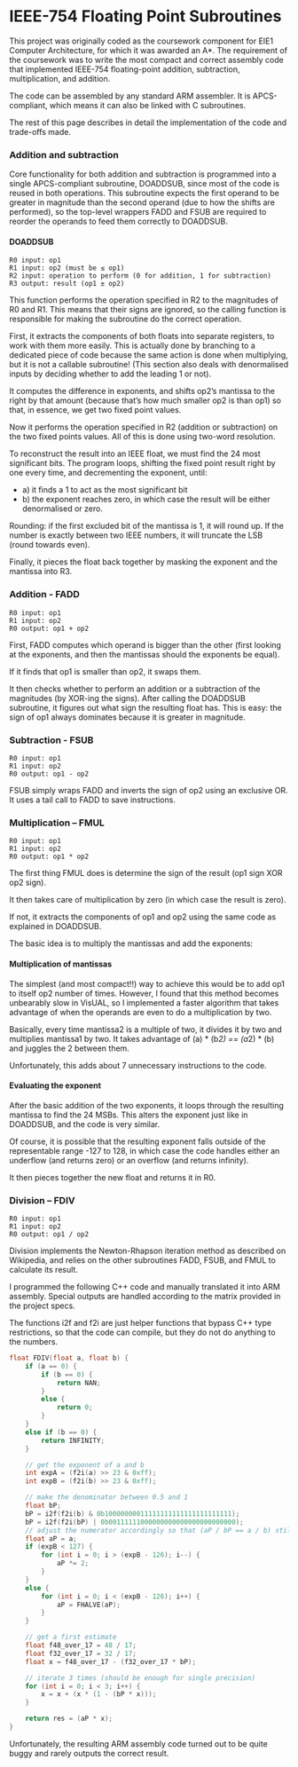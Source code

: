 # IEEE-754 Floating Point Subroutines


This project was originally coded as the coursework component for EIE1 Computer Architecture, for which it was awarded an A*. The requirement of the coursework was to write the most compact and correct assembly code that implemented IEEE-754 floating-point addition, subtraction, multiplication, and addition.

The code can be assembled by any standard ARM assembler. It is APCS-compliant, which means it can also be linked with C subroutines.

The rest of this page describes in detail the implementation of the code and trade-offs made.

### Addition and subtraction

Core functionality for both addition and subtraction is programmed into a single APCS-compliant subroutine, DOADDSUB, since most of the code is reused in both operations. This subroutine expects the first operand to be greater in magnitude than the second operand (due to how the shifts are performed), so the top-level wrappers FADD and FSUB are required to reorder the operands to feed them correctly to DOADDSUB.

#### DOADDSUB

```
R0 input: op1
R1 input: op2 (must be ≤ op1)
R2 input: operation to perform (0 for addition, 1 for subtraction)
R3 output: result (op1 ± op2)
```

This function performs the operation specified in R2 to the magnitudes of R0 and R1. This means that their signs are ignored, so the calling function is responsible for making the subroutine do the correct operation.

First, it extracts the components of both floats into separate registers, to work with them more easily. This is actually done by branching to a dedicated piece of code because the same action is done when multiplying, but it is not a callable subroutine! (This section also deals with denormalised inputs by deciding whether to add the leading 1 or not).

It computes the difference in exponents, and shifts op2’s mantissa to the right by that amount (because that’s how much smaller op2 is than op1) so that, in essence, we get two fixed point values.

Now it performs the operation specified in R2 (addition or subtraction) on the two fixed points values. All of this is done using two-word resolution.

To reconstruct the result into an IEEE float, we must find the 24 most significant bits. The program loops, shifting the fixed point result right by one every time, and decrementing the exponent, until:

- a) it finds a 1 to act as the most significant bit
- b) the exponent reaches zero, in which case the result will be either denormalised or zero.

Rounding: if the first excluded bit of the mantissa is 1, it will round up. If the number is exactly between two IEEE numbers, it will truncate the LSB (round towards even).

Finally, it pieces the float back together by masking the exponent and the mantissa into R3.

### Addition - FADD

```
R0 input: op1
R1 input: op2
R0 output: op1 + op2
```

First, FADD computes which operand is bigger than the other (first looking at the exponents, and then the mantissas should the exponents be equal).

If it finds that op1 is smaller than op2, it swaps them.

It then checks whether to perform an addition or a subtraction of the magnitudes (by XOR-ing the signs).
After calling the DOADDSUB subroutine, it figures out what sign the resulting float has. This is easy: the sign of op1 always dominates because it is greater in magnitude.

### Subtraction - FSUB

```
R0 input: op1
R1 input: op2
R0 output: op1 - op2
```

FSUB simply wraps FADD and inverts the sign of op2 using an exclusive OR.
It uses a tail call to FADD to save instructions.

### Multiplication – FMUL

```
R0 input: op1
R1 input: op2
R0 output: op1 * op2
```

The first thing FMUL does is determine the sign of the result (op1 sign XOR op2 sign).

It then takes care of multiplication by zero (in which case the result is zero).

If not, it extracts the components of op1 and op2 using the same code as explained in DOADDSUB.

The basic idea is to multiply the mantissas and add the exponents:

#### Multiplication of mantissas

The simplest (and most compact!!) way to achieve this would be to add op1 to itself op2 number of times. However, I found that this method becomes unbearably slow in VisUAL, so I implemented a faster algorithm that takes advantage of when the operands are even to do a multiplication by two.

Basically, every time mantissa2 is a multiple of two, it divides it by two and multiplies mantissa1 by two. It takes advantage of (a) * (b*2) == (a*2) * (b) and juggles the 2 between them.

Unfortunately, this adds about 7 unnecessary instructions to the code.

#### Evaluating the exponent

After the basic addition of the two exponents, it loops through the resulting mantissa to find the 24 MSBs. This alters the exponent just like in DOADDSUB, and the code is very similar.

Of course, it is possible that the resulting exponent falls outside of the representable range -127 to 128, in which case the code handles either an underflow (and returns zero) or an overflow (and returns infinity).

It then pieces together the new float and returns it in R0.


### Division – FDIV

```
R0 input: op1
R1 input: op2
R0 output: op1 / op2
```

Division implements the Newton-Rhapson iteration method as described on Wikipedia, and relies on the other subroutines FADD, FSUB, and FMUL to calculate its result.

I programmed the following C++ code and manually translated it into ARM assembly. Special outputs are handled according to the matrix provided in the project specs.

The functions i2f and f2i are just helper functions that bypass C++ type restrictions, so that the code can compile, but they do not do anything to the numbers.

```c++
float FDIV(float a, float b) {
    if (a == 0) {
        if (b == 0) {
            return NAN;
        }
        else {
            return 0;
        }
    }
    else if (b == 0) {
        return INFINITY;
    }

    // get the exponent of a and b
    int expA = (f2i(a) >> 23 & 0xff);
    int expB = (f2i(b) >> 23 & 0xff);

    // make the denominator between 0.5 and 1
    float bP;
    bP = i2f(f2i(b) & 0b10000000011111111111111111111111);
    bP = i2f(f2i(bP) | 0b00111111000000000000000000000000);
    // adjust the numerator accordingly so that (aP / bP == a / b) still holds
    float aP = a;
    if (expB < 127) {
        for (int i = 0; i > (expB - 126); i--) {
            aP *= 2;
        }
    }
    else {
        for (int i = 0; i < (expB - 126); i++) {
            aP = FHALVE(aP);
        }
    }

    // get a first estimate
    float f48_over_17 = 48 / 17;
    float f32_over_17 = 32 / 17;
    float x = f48_over_17 - (f32_over_17 * bP);

    // iterate 3 times (should be enough for single precision)
    for (int i = 0; i < 3; i++) {
        x = x + (x * (1 - (bP * x)));
    }

    return res = (aP * x);
}
```

Unfortunately, the resulting ARM assembly code turned out to be quite buggy and rarely outputs the correct result.
